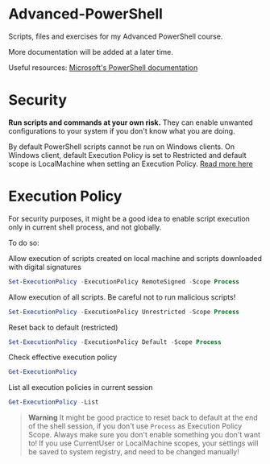# Advanced-PowerShell
Scripts, files and exercises for my Advanced PowerShell course.

More documentation will be added at a later time.

Useful resources: [Microsoft's PowerShell documentation][PS_docs_link]

# Security

**Run scripts and commands at your own risk.** They can enable unwanted configurations to your system if you don't know what you are doing.

By default PowerShell scripts cannot be run on Windows clients. On Windows client, default Execution Policy is set to Restricted and default scope is LocalMachine when setting an Execution Policy. [Read more here][about_execution_policies]

# Execution Policy

For security purposes, it might be a good idea to enable script execution only in current shell process, and not globally.

To do so:

Allow execution of scripts created on local machine and scripts downloaded with digital signatures
```PowerShell
Set-ExecutionPolicy -ExecutionPolicy RemoteSigned -Scope Process
```

Allow execution of all scripts. Be careful not to run malicious scripts!
```PowerShell
Set-ExecutionPolicy -ExecutionPolicy Unrestricted -Scope Process
```

Reset back to default (restricted)
```PowerShell
Set-ExecutionPolicy -ExecutionPolicy Default -Scope Process
```

Check effective execution policy
```PowerShell
Get-ExecutionPolicy
```

List all execution policies in current session
```PowerShell
Get-ExecutionPolicy -List
```

> **Warning**
> It might be good practice to reset back to default at the end of the shell session, if you don't use <code>Process</code> as Execution Policy Scope. Always make sure you don't enable something you don't want to! If you use CurrentUser or LocalMachine scopes, your settings will be saved to system registry, and need to be changed manually!

[about_execution_policies]: https://learn.microsoft.com/en-us/powershell/module/microsoft.powershell.core/about/about_execution_policies?view=powershell-7.3&viewFallbackFrom=powershell-7.1
[PS_docs_link]: https://learn.microsoft.com/en-us/powershell/scripting/how-to-use-docs?view=powershell-7.3